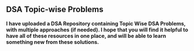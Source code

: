 ## DSA Topic-wise Problems

**I have uploaded a DSA Repository containing Topic Wise DSA Problems, with multiple approaches (if needed). 
I hope that you will find it helpful to have all of these resources in one place, and will be able to learn something new from these solutions.**
